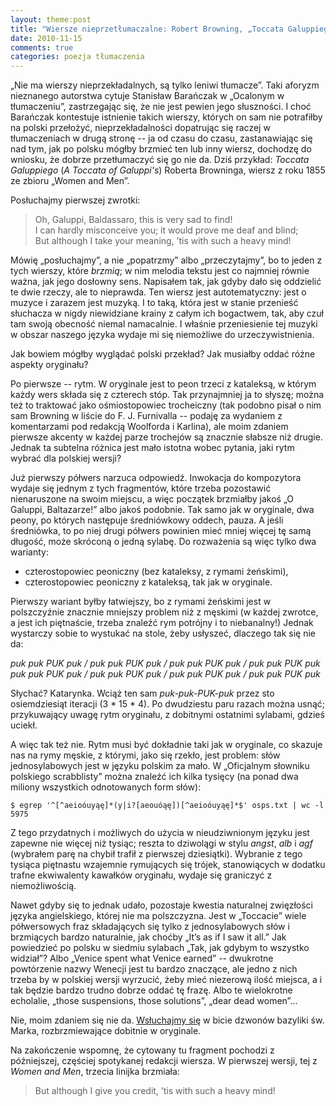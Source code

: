 ```yaml
---
layout: theme:post
title: "Wiersze nieprzetłumaczalne: Robert Browning, „Toccata Galuppiego”"
date: 2010-11-15
comments: true
categories: poezja tłumaczenia
---
```


„Nie ma wierszy nieprzekładalnych, są tylko leniwi tłumacze”. Taki
aforyzm nieznanego autorstwa cytuje Stanisław Barańczak w „Ocalonym w
tłumaczeniu”, zastrzegając się, że nie jest pewien jego słuszności. I
choć Barańczak kontestuje istnienie takich wierszy, których on sam nie
potrafiłby na polski przełożyć, nieprzekładalności dopatrując się raczej
w tłumaczeniach w drugą stronę -- ja od czasu do czasu, zastanawiając
się nad tym, jak po polsku mógłby brzmieć ten lub inny wiersz, dochodzę
do wniosku, że dobrze przetłumaczyć się go nie da. Dziś przykład:
_Toccata Galuppiego_ (_A Toccata of Galuppi's_) Roberta Browninga,
wiersz z roku 1855 ze zbioru „Women and Men”.

Posłuchajmy pierwszej zwrotki:

> Oh, Galuppi, Baldassaro, this is very sad to find!<br>
> I can hardly misconceive you; it would prove me deaf and blind;<br>
> But although I take your meaning, ’tis with such a heavy mind!<br>

Mówię „posłuchajmy”, a nie „popatrzmy” albo „przeczytajmy”, bo to jeden
z tych wierszy, które _brzmią_; w nim melodia tekstu jest co najmniej
równie ważna, jak jego dosłowny sens. Napisałem tak, jak gdyby dało się
oddzielić te dwie rzeczy, ale to nieprawda. Ten wiersz jest
autotematyczny: jest o muzyce i zarazem jest muzyką. I to taką, która
jest w stanie przenieść słuchacza w nigdy niewidziane krainy z całym ich
bogactwem, tak, aby czuł tam swoją obecność niemal namacalnie. I właśnie
przeniesienie tej muzyki w obszar naszego języka wydaje mi się
niemożliwe do urzeczywistnienia.

Jak bowiem mógłby wyglądać polski przekład? Jak musiałby oddać różne
aspekty oryginału?

Po pierwsze -- rytm. W oryginale jest to peon trzeci z kataleksą, w
którym każdy wers składa się z czterech stóp. Tak przynajmniej ja to
słyszę; można też to traktować jako ośmiostopowiec trocheiczny (tak
podobno pisał o nim sam Browning w liście do F. J. Furnivalla -- podaję
za wydaniem z komentarzami pod redakcją Woolforda i Karlina), ale moim
zdaniem pierwsze akcenty w każdej parze trochejów są znacznie słabsze
niż drugie. Jednak ta subtelna różnica jest mało istotna wobec pytania,
jaki rytm wybrać dla polskiej wersji?

Już pierwszy półwers narzuca odpowiedź. Inwokacja do kompozytora wydaje
się jednym z tych fragmentów, które trzeba pozostawić nienaruszone na
swoim miejscu, a więc początek brzmiałby jakoś „O Galuppi, Baltazarze!”
albo jakoś podobnie. Tak samo jak w oryginale, dwa peony, po których
następuje średniówkowy oddech, pauza. A jeśli średniówka, to po niej
drugi półwers powinien mieć mniej więcej tę samą długość, może skróconą
o jedną sylabę. Do rozważenia są więc tylko dwa warianty:

* czterostopowiec peoniczny (bez kataleksy, z rymami żeńskimi),
* czterostopowiec peoniczny z kataleksą, tak jak w oryginale.

Pierwszy wariant byłby łatwiejszy, bo z rymami żeńskimi jest w
polszczyźnie znacznie mniejszy problem niż z męskimi (w każdej zwrotce,
a jest ich piętnaście, trzeba znaleźć rym potrójny i to niebanalny!)
Jednak wystarczy sobie to wystukać na stole, żeby usłyszeć, dlaczego tak
się nie da:

_puk puk PUK puk / puk puk PUK puk / puk puk PUK puk / puk puk PUK puk_<br>
_puk puk PUK puk / puk puk PUK puk / puk puk PUK puk / puk puk PUK puk_<br>

Słychać? Katarynka. Wciąż ten sam _puk-puk-PUK-puk_ przez sto
osiemdziesiąt iteracji (3 * 15 * 4). Po dwudziestu paru razach można
usnąć; przykuwający uwagę rytm oryginału, z dobitnymi ostatnimi
sylabami, gdzieś uciekł.

A więc tak też nie. Rytm musi być dokładnie taki jak w oryginale, co
skazuje nas na rymy męskie, z którymi, jako się rzekło, jest problem:
słów jednosylabowych jest w języku polskim za mało. W „Oficjalnym
słowniku polskiego scrabblisty” można znaleźć ich kilka tysięcy (na
ponad dwa miliony wszystkich odnotowanych form słów):

```
$ egrep '^[^aeioóuyąę]*(y|i?[aeouóąę])[^aeioóuyąę]*$' osps.txt | wc -l
5975
```

Z tego przydatnych i możliwych do użycia w nieudziwnionym języku jest
zapewne nie więcej niż tysiąc; reszta to dziwolągi w stylu _angst_,
_alb_ i _agf_ (wybrałem parę na chybił trafił z pierwszej dziesiątki).
Wybranie z tego tysiąca piętnastu wzajemnie rymujących się trójek,
stanowiących w dodatku trafne ekwiwalenty kawałków oryginału, wydaje się
graniczyć z niemożliwością.

Nawet gdyby się to jednak udało, pozostaje kwestia naturalnej zwięzłości
języka angielskiego, której nie ma polszczyzna. Jest w „Toccacie” wiele
półwersowych fraz składających się tylko z jednosylabowych słów i
brzmiących bardzo naturalnie, jak choćby „It’s as if I saw it all.” Jak
powiedzieć po polsku w siedmiu sylabach „Tak, jak gdybym to wszystko
widział”? Albo „Venice spent what Venice earned” -- dwukrotne
powtórzenie nazwy Wenecji jest tu bardzo znaczące, ale jedno z nich
trzeba by w polskiej wersji wyrzucić, żeby mieć niezerową ilość miejsca,
a i tak będzie bardzo trudno dobrze oddać tę frazę. Albo te wielokrotne
echolalie, „those suspensions, those solutions”, „dear dead women”...

Nie, moim zdaniem się nie da. [Wsłuchajmy się][1] w bicie dzwonów
bazyliki św. Marka, rozbrzmiewające dobitnie w oryginale.

Na zakończenie wspomnę, że cytowany tu fragment pochodzi z późniejszej,
częściej spotykanej redakcji wiersza. W pierwszej wersji, tej z
_Women and Men_, trzecia linijka brzmiała:

> But although I give you credit, ’tis with such a heavy mind!

 [1]: http://www.victorianweb.org/authors/rb/toccata.html
